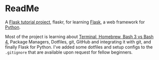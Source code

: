 # ReadMe
A [Flask tutorial project](http://flask.pocoo.org/docs/1.0/tutorial/), flaskr, for learning [Flask](http://flask.pocoo.org), a web framework for [Python](https://www.python.org).

Most of the project is learning about [Terminal, Homebrew, Bash 3 vs Bash 4](http://hypepat.com/2016/two-shells-one-prompt.html), Package Managers, Dotfiles, git, GitHub and integrating it with git, and finally Flask for Python. I've added some dotfiles and setup configs to the `.gitignore` that are available upon request for fellow beginners.